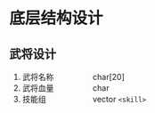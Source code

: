 # 底层结构设计

## 武将设计

1. 武将名称&emsp;&emsp;&emsp;&emsp;&emsp;char[20]
2. 武将血量&emsp;&emsp;&emsp;&emsp;&emsp;char
3. 技能组&emsp;&emsp;&emsp;&emsp;&emsp;&emsp;vector `<skill>`
